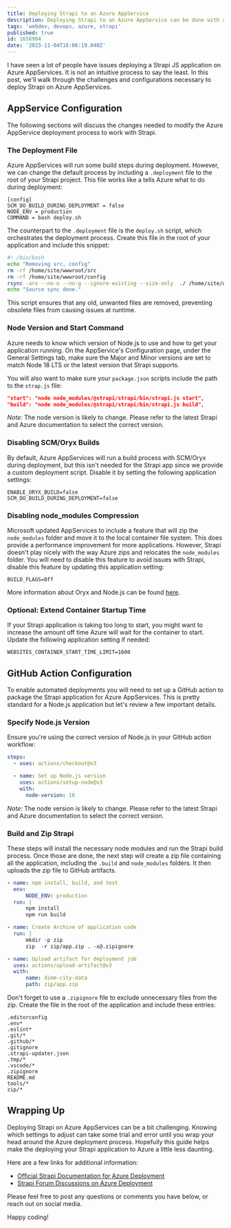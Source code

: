 ```yaml
---
title: Deploying Strapi to an Azure AppService
description: Deploying Strapi to an Azure AppService can be done with a few additional steps. This guide provides additional steps to get Strapi running on Azure AppService.
tags: 'webdev, devops, azure, strapi'
published: true
id: 1656904
date: '2023-11-04T16:06:19.040Z'
---
```

I have seen a lot of people have issues deploying a Strapi JS application on Azure AppServices. It is not an intuitive process to say the least. In this post, we'll walk through the challenges and configurations necessary to deploy Strapi on Azure AppServices.

## AppService Configuration
The following sections will discuss the changes needed to modify the Azure AppService deployment process to work with Strapi.

### The Deployment File

Azure AppServices will run some build steps during deployment. However, we can change the default process by including a `.deployment` file to the root of your Strapi project. This file works like a tells Azure what to do during deployment:

```plaintext
[config]
SCM_DO_BUILD_DURING_DEPLOYMENT = false
NODE_ENV = production
COMMAND = bash deploy.sh
```

The counterpart to the `.deployment` file is the `deploy.sh` script, which orchestrates the deployment process. Create this file in the root of your application and include this snippet:

```bash
#! /bin/bash
echo "Removing src, config"
rm -rf /home/site/wwwroot/src
rm -rf /home/site/wwwroot/config
rsync -arv --no-o --no-g --ignore-existing --size-only  ./ /home/site/wwwroot
echo "Source sync done."
```

This script ensures that any old, unwanted files are removed, preventing obsolete files from causing issues at runtime.

### Node Version and Start Command

Azure needs to know which version of Node.js to use and how to get your application running. On the AppService's Configuration page, under the General Settings tab, make sure the Major and Minor versions are set to match Node 18 LTS or the latest version that Strapi supports.

You will also want to make sure your `package.json` scripts include the path to the `strap.js` file:

```json
"start": "node node_modules/@strapi/strapi/bin/strapi.js start",
"build": "node node_modules/@strapi/strapi/bin/strapi.js build",
```

*Note:* The node version is likely to change. Please refer to the latest Strapi and Azure documentation to select the correct version.

### Disabling SCM/Oryx Builds

By default, Azure AppServices will run a build process with SCM/Oryx during deployment, but this isn't needed for the Strapi app since we provide a custom deployment script. Disable it by setting the following application settings:

```plaintext
ENABLE_ORYX_BUILD=false
SCM_DO_BUILD_DURING_DEPLOYMENT=false
```

### Disabling node_modules Compression

Microsoft updated AppServices to include a feature that will zip the `node_modules` folder and move it to the local container file system. This does provide a performance improvement for more applications. However, Strapi doesn't play nicely with the way Azure zips and relocates the `node_modules` folder. You will need to disable this feature to avoid issues with Strapi, disable this feature by updating this application setting:

```plaintext
BUILD_FLAGS=Off
```

More information about Oryx and Node.js can be found [here](https://github.com/microsoft/Oryx/blob/main/doc/hosts/appservice.md#nodejs).

### Optional: Extend Container Startup Time

If your Strapi application is taking too long to start, you might want to increase the amount off time Azure will wait for the container to start. Update the following application setting if needed:

```plaintext
WEBSITES_CONTAINER_START_TIME_LIMIT=1600
```

## GitHub Action Configuration

To enable automated deployments you will need to set up a GitHub action to package the Strapi application for Azure AppServices. This is pretty standard for a Node.js application but let's review a few important details.

### Specify Node.js Version

Ensure you're using the correct version of Node.js in your GitHub action workflow:

```yaml
steps:
  - uses: actions/checkout@v3

  - name: Set up Node.js version
    uses: actions/setup-node@v3
    with:
      node-version: 18
```
*Note:* The node version is likely to change. Please refer to the latest Strapi and Azure documentation to select the correct version.

### Build and Zip Strapi

These steps will install the necessary node modules and run the Strapi build process. Once those are done, the next step will create a zip file containing all the application, including the `.build` and `node_modules` folders. It then uploads the zip file to GitHub artifacts.

```yaml
- name: npm install, build, and test
  env:
      NODE_ENV: production
  run: |
      npm install
      npm run build

- name: Create Archive of application code
  run: |
      mkdir -p zip
      zip  -r zip/app.zip . -x@.zipignore

- name: Upload artifact for deployment job
  uses: actions/upload-artifact@v3
  with:
      name: dimm-city-data
      path: zip/app.zip
```

Don't forget to use a `.zipignore` file to exclude unnecessary files from the zip. Create the file in the root of the application and include these entries:

```plaintext
.editorconfig
.env*
.eslint*
.git/*
.github/*
.gitignore
.strapi-updater.json
.tmp/*
.vscode/*
.zipignore
README.md
tools/*
zip/*
```

## Wrapping Up

Deploying Strapi on Azure AppServices can be a bit challenging. Knowing which settings to adjust can take some trial and error until you wrap your head around the Azure deployment process. Hopefully this guide helps make the deploying your Strapi application to Azure a little less daunting.

Here are a few links for additional information:
- [Official Strapi Documentation for Azure Deployment](https://docs.strapi.io/dev-docs/deployment/azure)
- [Strapi Forum Discussions on Azure Deployment](https://forum.strapi.io/search?q=azure%20deploy)

Please feel free to post any questions or comments you have below, or reach out on social media.

Happy coding!
